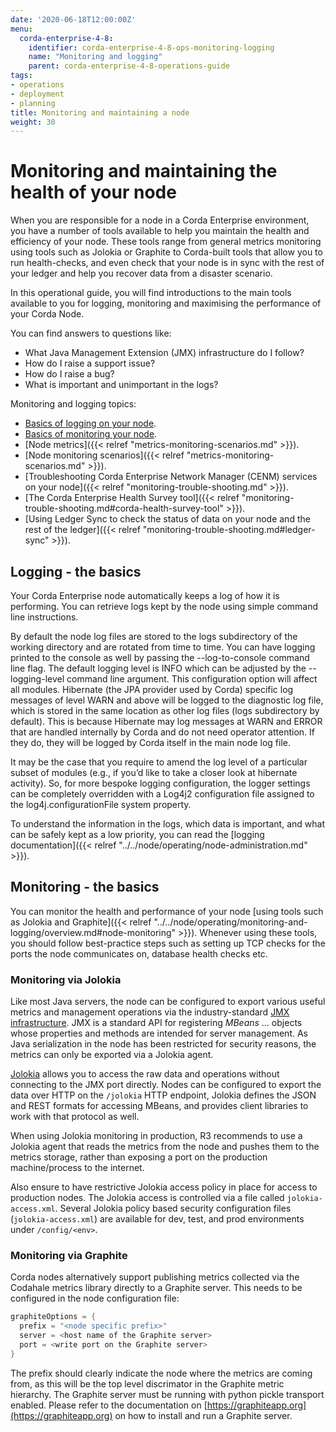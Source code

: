 ```yaml
---
date: '2020-06-18T12:00:00Z'
menu:
  corda-enterprise-4-8:
    identifier: corda-enterprise-4-8-ops-monitoring-logging
    name: "Monitoring and logging"
    parent: corda-enterprise-4-8-operations-guide
tags:
- operations
- deployment
- planning
title: Monitoring and maintaining a node
weight: 30
---
```

# Monitoring and maintaining the health of your node

When you are responsible for a node in a Corda Enterprise environment, you have a number of tools available to help you maintain the health and efficiency of your node. These tools range from general metrics monitoring using tools such as Jolokia or Graphite to Corda-built tools that allow you to run health-checks, and even check that your node is in sync with the rest of your ledger and help you recover data from a disaster scenario.

In this operational guide, you will find introductions to the main tools available to you for logging, monitoring and maximising the performance of your Corda Node.

You can find answers to questions like:

* What Java Management Extension (JMX) infrastructure do I follow?
* How do I raise a support issue?
* How do I raise a bug?
* What is important and unimportant in the logs?

Monitoring and logging topics:

* [Basics of logging on your node](#logging---the-basics).
* [Basics of monitoring your node](#monitoring---the-basics).
* [Node metrics]({{< relref "metrics-monitoring-scenarios.md" >}}).
* [Node monitoring scenarios]({{< relref "metrics-monitoring-scenarios.md" >}}).
* [Troubleshooting Corda Enterprise Network Manager (CENM) services on your node]({{< relref "monitoring-trouble-shooting.md" >}}).
* [The Corda Enterprise Health Survey tool]({{< relref "monitoring-trouble-shooting.md#corda-health-survey-tool" >}}).
* [Using Ledger Sync to check the status of data on your node and the rest of the ledger]({{< relref "monitoring-trouble-shooting.md#ledger-sync" >}}).

## Logging - the basics

Your Corda Enterprise node automatically keeps a log of how it is performing. You can retrieve logs kept by the node using simple command line instructions.

By default the node log files are stored to the logs subdirectory of the working directory and are rotated from time to time. You can have logging printed to the console as well by passing the --log-to-console command line flag. The default logging level is INFO which can be adjusted by the --logging-level command line argument. This configuration option will affect all modules. Hibernate (the JPA provider used by Corda) specific log messages of level WARN and above will be logged to the diagnostic log file, which is stored in the same location as other log files (logs subdirectory by default). This is because Hibernate may log messages at WARN and ERROR that are handled internally by Corda and do not need operator attention. If they do, they will be logged by Corda itself in the main node log file.

It may be the case that you require to amend the log level of a particular subset of modules (e.g., if you’d like to take a closer look at hibernate activity). So, for more bespoke logging configuration, the logger settings can be completely overridden with a Log4j2 configuration file assigned to the log4j.configurationFile system property.

To understand the information in the logs, which data is important, and what can be safely kept as a low priority, you can read the [logging documentation]({{< relref "../../node/operating/node-administration.md" >}}).

## Monitoring - the basics

You can monitor the health and performance of your node [using tools such as Jolokia and Graphite]({{< relref "../../node/operating/monitoring-and-logging/overview.md#node-monitoring" >}}). Whenever using these tools, you should follow best-practice steps such as setting up TCP checks for the ports the node communicates on, database health checks etc.

### Monitoring via Jolokia

Like most Java servers, the node can be configured to export various useful metrics and management operations via the industry-standard
[JMX infrastructure](https://en.wikipedia.org/wiki/Java_Management_Extensions). JMX is a standard API
for registering *MBeans* … objects whose properties and methods are intended for server management. As Java
serialization in the node has been restricted for security reasons, the metrics can only be exported via a Jolokia agent.

[Jolokia](https://jolokia.org/) allows you to access the raw data and operations without connecting to the JMX port
directly. Nodes can be configured to export the data over HTTP on the `/jolokia` HTTP endpoint, Jolokia defines the JSON and REST
formats for accessing MBeans, and provides client libraries to work with that protocol as well.

When using Jolokia monitoring in production, R3 recommends to use a Jolokia agent that reads the metrics from the node
and pushes them to the metrics storage, rather than exposing a port on the production machine/process to the internet.

Also ensure to have restrictive Jolokia access policy in place for access to production nodes. The Jolokia access is controlled
via a file called `jolokia-access.xml`.
Several Jolokia policy based security configuration files (`jolokia-access.xml`) are available for dev, test, and prod
environments under `/config/<env>`.

### Monitoring via Graphite

Corda nodes alternatively support publishing metrics collected via the Codahale metrics library directly to a Graphite
server. This needs to be configured in the node configuration file:

```kotlin
graphiteOptions = {
  prefix = "<node specific prefix>"
  server = <host name of the Graphite server>
  port = <write port on the Graphite server>
}
```

The prefix should clearly indicate the node where the metrics are coming from, as this will be the top level discrimator
in the Graphite metric hierarchy.
The Graphite server must be running with python pickle transport enabled. Please refer to the documentation on
[https://graphiteapp.org](https://graphiteapp.org) on how to install and run a Graphite server.

